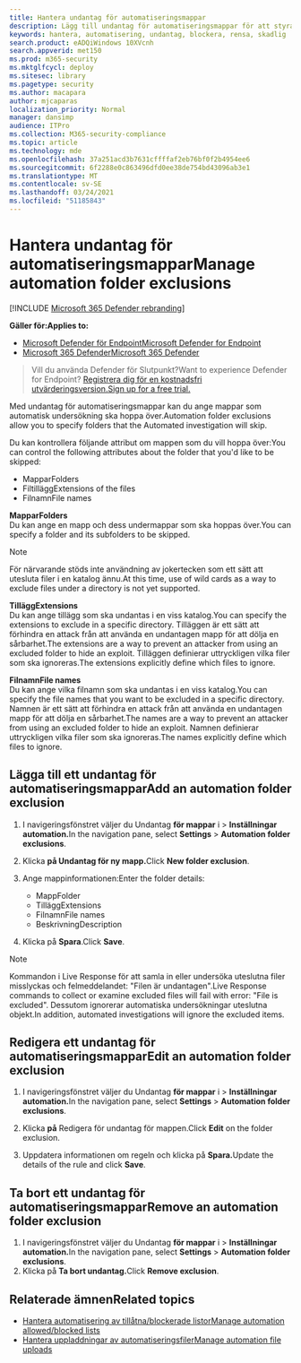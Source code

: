 ```yaml
---
title: Hantera undantag för automatiseringsmappar
description: Lägg till undantag för automatiseringsmappar för att styra filer som är undantagna från en automatiserad undersökning.
keywords: hantera, automatisering, undantag, blockera, rensa, skadlig
search.product: eADQiWindows 10XVcnh
search.appverid: met150
ms.prod: m365-security
ms.mktglfcycl: deploy
ms.sitesec: library
ms.pagetype: security
ms.author: macapara
author: mjcaparas
localization_priority: Normal
manager: dansimp
audience: ITPro
ms.collection: M365-security-compliance
ms.topic: article
ms.technology: mde
ms.openlocfilehash: 37a251acd3b7631cffffaf2eb76bf0f2b4954ee6
ms.sourcegitcommit: 6f2288e0c863496dfd0ee38de754bd43096ab3e1
ms.translationtype: MT
ms.contentlocale: sv-SE
ms.lasthandoff: 03/24/2021
ms.locfileid: "51185843"
---
```

# <a name="manage-automation-folder-exclusions"></a><span data-ttu-id="c96fb-104">Hantera undantag för automatiseringsmappar</span><span class="sxs-lookup"><span data-stu-id="c96fb-104">Manage automation folder exclusions</span></span> 

[!INCLUDE [Microsoft 365 Defender rebranding](../../includes/microsoft-defender.md)]


<span data-ttu-id="c96fb-105">**Gäller för:**</span><span class="sxs-lookup"><span data-stu-id="c96fb-105">**Applies to:**</span></span>
- [<span data-ttu-id="c96fb-106">Microsoft Defender för Endpoint</span><span class="sxs-lookup"><span data-stu-id="c96fb-106">Microsoft Defender for Endpoint</span></span>](https://go.microsoft.com/fwlink/p/?linkid=2154037)
- [<span data-ttu-id="c96fb-107">Microsoft 365 Defender</span><span class="sxs-lookup"><span data-stu-id="c96fb-107">Microsoft 365 Defender</span></span>](https://go.microsoft.com/fwlink/?linkid=2118804)

><span data-ttu-id="c96fb-108">Vill du använda Defender för Slutpunkt?</span><span class="sxs-lookup"><span data-stu-id="c96fb-108">Want to experience Defender for Endpoint?</span></span> [<span data-ttu-id="c96fb-109">Registrera dig för en kostnadsfri utvärderingsversion.</span><span class="sxs-lookup"><span data-stu-id="c96fb-109">Sign up for a free trial.</span></span>](https://www.microsoft.com/microsoft-365/windows/microsoft-defender-atp?ocid=docs-wdatp-automationexclusionfolder-abovefoldlink)

<span data-ttu-id="c96fb-110">Med undantag för automatiseringsmappar kan du ange mappar som automatisk undersökning ska hoppa över.</span><span class="sxs-lookup"><span data-stu-id="c96fb-110">Automation folder exclusions allow you to specify folders that the Automated investigation will skip.</span></span> 

<span data-ttu-id="c96fb-111">Du kan kontrollera följande attribut om mappen som du vill hoppa över:</span><span class="sxs-lookup"><span data-stu-id="c96fb-111">You can control the following attributes about the folder that you'd like to be skipped:</span></span>
- <span data-ttu-id="c96fb-112">Mappar</span><span class="sxs-lookup"><span data-stu-id="c96fb-112">Folders</span></span> 
- <span data-ttu-id="c96fb-113">Filtillägg</span><span class="sxs-lookup"><span data-stu-id="c96fb-113">Extensions of the files</span></span>
- <span data-ttu-id="c96fb-114">Filnamn</span><span class="sxs-lookup"><span data-stu-id="c96fb-114">File names</span></span>


<span data-ttu-id="c96fb-115">**Mappar**</span><span class="sxs-lookup"><span data-stu-id="c96fb-115">**Folders**</span></span><br>
<span data-ttu-id="c96fb-116">Du kan ange en mapp och dess undermappar som ska hoppas över.</span><span class="sxs-lookup"><span data-stu-id="c96fb-116">You can specify a folder and its subfolders to be skipped.</span></span> 


>[!NOTE]
><span data-ttu-id="c96fb-117">För närvarande stöds inte användning av jokertecken som ett sätt att utesluta filer i en katalog ännu.</span><span class="sxs-lookup"><span data-stu-id="c96fb-117">At this time, use of wild cards as a way to exclude files under a directory is not yet supported.</span></span> 


<span data-ttu-id="c96fb-118">**Tillägg**</span><span class="sxs-lookup"><span data-stu-id="c96fb-118">**Extensions**</span></span><br>
<span data-ttu-id="c96fb-119">Du kan ange tillägg som ska undantas i en viss katalog.</span><span class="sxs-lookup"><span data-stu-id="c96fb-119">You can specify the extensions to exclude in a specific directory.</span></span> <span data-ttu-id="c96fb-120">Tilläggen är ett sätt att förhindra en attack från att använda en undantagen mapp för att dölja en sårbarhet.</span><span class="sxs-lookup"><span data-stu-id="c96fb-120">The extensions are a way to prevent an attacker from using an excluded folder to hide an exploit.</span></span> <span data-ttu-id="c96fb-121">Tilläggen definierar uttryckligen vilka filer som ska ignoreras.</span><span class="sxs-lookup"><span data-stu-id="c96fb-121">The extensions explicitly define which files to ignore.</span></span> 

<span data-ttu-id="c96fb-122">**Filnamn**</span><span class="sxs-lookup"><span data-stu-id="c96fb-122">**File names**</span></span><br>
<span data-ttu-id="c96fb-123">Du kan ange vilka filnamn som ska undantas i en viss katalog.</span><span class="sxs-lookup"><span data-stu-id="c96fb-123">You can specify the file names that you want to be excluded in a specific directory.</span></span> <span data-ttu-id="c96fb-124">Namnen är ett sätt att förhindra en attack från att använda en undantagen mapp för att dölja en sårbarhet.</span><span class="sxs-lookup"><span data-stu-id="c96fb-124">The names are a way to prevent an attacker from using an excluded folder to hide an exploit.</span></span> <span data-ttu-id="c96fb-125">Namnen definierar uttryckligen vilka filer som ska ignoreras.</span><span class="sxs-lookup"><span data-stu-id="c96fb-125">The names explicitly define which files to ignore.</span></span> 



## <a name="add-an-automation-folder-exclusion"></a><span data-ttu-id="c96fb-126">Lägga till ett undantag för automatiseringsmappar</span><span class="sxs-lookup"><span data-stu-id="c96fb-126">Add an automation folder exclusion</span></span>
1. <span data-ttu-id="c96fb-127">I navigeringsfönstret väljer du Undantag **för mappar** i  >  **Inställningar automation.**</span><span class="sxs-lookup"><span data-stu-id="c96fb-127">In the navigation pane, select **Settings** > **Automation folder exclusions**.</span></span>  

2. <span data-ttu-id="c96fb-128">Klicka **på Undantag för ny mapp.**</span><span class="sxs-lookup"><span data-stu-id="c96fb-128">Click **New folder exclusion**.</span></span>  

3. <span data-ttu-id="c96fb-129">Ange mappinformationen:</span><span class="sxs-lookup"><span data-stu-id="c96fb-129">Enter the folder details:</span></span>

    - <span data-ttu-id="c96fb-130">Mapp</span><span class="sxs-lookup"><span data-stu-id="c96fb-130">Folder</span></span>
    - <span data-ttu-id="c96fb-131">Tillägg</span><span class="sxs-lookup"><span data-stu-id="c96fb-131">Extensions</span></span>
    - <span data-ttu-id="c96fb-132">Filnamn</span><span class="sxs-lookup"><span data-stu-id="c96fb-132">File names</span></span>
    - <span data-ttu-id="c96fb-133">Beskrivning</span><span class="sxs-lookup"><span data-stu-id="c96fb-133">Description</span></span>
    

4. <span data-ttu-id="c96fb-134">Klicka på **Spara**.</span><span class="sxs-lookup"><span data-stu-id="c96fb-134">Click **Save**.</span></span>

>[!NOTE]
> <span data-ttu-id="c96fb-135">Kommandon i Live Response för att samla in eller undersöka uteslutna filer misslyckas och felmeddelandet: "Filen är undantagen".</span><span class="sxs-lookup"><span data-stu-id="c96fb-135">Live Response commands to collect or examine excluded files will fail with error: "File is excluded".</span></span> <span data-ttu-id="c96fb-136">Dessutom ignorerar automatiska undersökningar uteslutna objekt.</span><span class="sxs-lookup"><span data-stu-id="c96fb-136">In addition, automated investigations will ignore the excluded items.</span></span>

## <a name="edit-an-automation-folder-exclusion"></a><span data-ttu-id="c96fb-137">Redigera ett undantag för automatiseringsmappar</span><span class="sxs-lookup"><span data-stu-id="c96fb-137">Edit an automation folder exclusion</span></span> 
1. <span data-ttu-id="c96fb-138">I navigeringsfönstret väljer du Undantag **för mappar** i  >  **Inställningar automation.**</span><span class="sxs-lookup"><span data-stu-id="c96fb-138">In the navigation pane, select **Settings** > **Automation folder exclusions**.</span></span> 

2. <span data-ttu-id="c96fb-139">Klicka **på** Redigera för undantag för mappen.</span><span class="sxs-lookup"><span data-stu-id="c96fb-139">Click **Edit** on the folder exclusion.</span></span>  

3. <span data-ttu-id="c96fb-140">Uppdatera informationen om regeln och klicka på **Spara.**</span><span class="sxs-lookup"><span data-stu-id="c96fb-140">Update the details of the rule and click **Save**.</span></span>

## <a name="remove-an-automation-folder-exclusion"></a><span data-ttu-id="c96fb-141">Ta bort ett undantag för automatiseringsmappar</span><span class="sxs-lookup"><span data-stu-id="c96fb-141">Remove an automation folder exclusion</span></span> 
1. <span data-ttu-id="c96fb-142">I navigeringsfönstret väljer du Undantag **för mappar** i  >  **Inställningar automation.**</span><span class="sxs-lookup"><span data-stu-id="c96fb-142">In the navigation pane, select **Settings** > **Automation folder exclusions**.</span></span>  
2. <span data-ttu-id="c96fb-143">Klicka på **Ta bort undantag.**</span><span class="sxs-lookup"><span data-stu-id="c96fb-143">Click **Remove exclusion**.</span></span> 


## <a name="related-topics"></a><span data-ttu-id="c96fb-144">Relaterade ämnen</span><span class="sxs-lookup"><span data-stu-id="c96fb-144">Related topics</span></span>
- [<span data-ttu-id="c96fb-145">Hantera automatisering av tillåtna/blockerade listor</span><span class="sxs-lookup"><span data-stu-id="c96fb-145">Manage automation allowed/blocked lists</span></span>](manage-indicators.md)
- [<span data-ttu-id="c96fb-146">Hantera uppladdningar av automatiseringsfiler</span><span class="sxs-lookup"><span data-stu-id="c96fb-146">Manage automation file uploads</span></span>](manage-automation-file-uploads.md)
